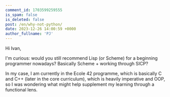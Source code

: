 ```yaml
---
comment_id: 1703599259555
is_spam: false
is_deleted: false
post: /en/why-not-python/
date: 2023-12-26 14:00:59 +0000
author_fullname: 'PJ'
---
```


Hi Ivan, 

I'm curious: would you still recommend Lisp (or Scheme) for a beginning programmer nowadays? Basically Scheme + working through SICP? 

In my case, I am currently in the Ecole 42 programme, which is basically C and C++ (later in the core curriculum), which is heavily imperative and OOP, so I was wondering what might help supplement my learning through a functional lens. 
